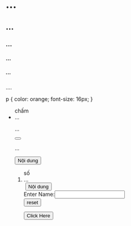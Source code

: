 <!doctype html>
<html sytle="font-size: px; font-family: ; lang="en">
<head>
<meta charset="UTF-8"/>
<title>...</title>
<meta name="description" content="...">
<meta name="keywords" content="...">
</head>
<body>
<h1>...</h1>
<h2>...</h2>
<h3>...</h3>
<h4>...</h4>
<h5>...</h5>
<p>....</P>
p {
  color: orange;
  font-size: 16px;
}

<ul> chấm
	<li>...</li>
<a href="http://..."></a>
<p>...</p>
<button><a href="http://..."></a></button>
<p>...</p>
<button>Nội dung</button>
<ol> số
	<li>...</li>
<img src="địa chỉ hình ảnh" alt="" width="" height="">
<button onclick="alert(...)">Nội dung</button>
<form>  
Enter Name:<input type="text" name="name"/><br/>  
<button type="reset">reset</button>  
</form>

<button name="button" value="OK" type="button" onclick="hello()">Click Here</button>  
<script>  
  function hello(){  
    alert("hello html button");  
  }  
</script>
<a href="http://..."></a>
</body>
</html>
